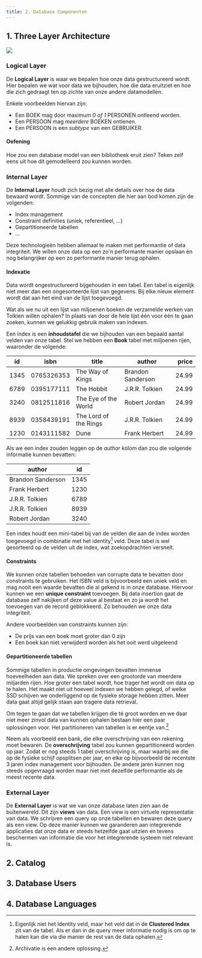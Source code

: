 ```yaml
---
title: 2. Database Componenten
---
```


## 1. Three Layer Architecture

![](/slides/img/threelayerarchitecture.jpg)

### Logical Layer

De **Logical Layer** is waar we bepalen hoe onze data gestructureerd wordt. Hier bepalen we wat voor data we bijhouden, hoe die data eruitziet en hoe die zich gedraagt ten op zichte van onze andere datamodellen.

Enkele voorbeelden hiervan zijn: 

- Een BOEK mag door maximum _0 of 1_ PERSONEN ontleend worden.
- Een PERSOON mag _meerdere_ BOEKEN ontlenen.
- Een PERSOON is een _subtype_ van een GEBRUIKER.

#### Oefening

Hoe zou een database model van een bibliotheek eruit zien? Teken zelf eens uit hoe dit gemodelleerd zou kunnen worden.

### Internal Layer

De **Internal Layer** houdt zich bezig met alle details over hoe de data bewaard wordt. Sommige van de concepten die hier aan bod komen zijn de volgenden: 

- Index management
- Constraint definities (uniek, referentieel, ...)
- Gepartitioneerde tabellen
- ...

Deze technologieën hebben allemaal te maken met performantie of data integriteit. We willen onze data op een zo'n performante manier opslaan én nog belangrijker op een zo performante manier terug ophalen. 

#### Indexatie

Data wordt ongestructureerd bijgehouden in een tabel. Een tabel is eigenlijk niet meer dan een ongesorteerde lijst van gegevens. Bij elke nieuw element wordt dat aan het eind van de lijst toegevoegd. 

Wat als we nu uit een lijst van miljoenen boeken de verzamelde werken van Tolkien willen ophalen? In plaats van door de hele lijst één voor één te gaan zoeken, kunnen we gelukkig gebruik maken van indexen.

Een index is een **inhoudstafel** die we bijhouden van een bepaald aantal velden van onze tabel. Stel we hebben een **Book** tabel met miljoenen rijen, waaronder de volgende:

| id    | isbn        | title                   | author            | price   |
| ----- | ----------- | ----------------        | ----------------- | -------:| 
| 1345  | 0765326353  | The Way of Kings        | Brandon Sanderson | 24.99   |
| 6789  | 0395177111  | The Hobbit              | J.R.R. Tolkien    | 24.99   |
| 3240  | 0812511816  | The Eye of the World    | Robert Jordan     | 24.99   |
| 8939  | 0358439191  | The Lord of the Rings   | J.R.R. Tolkien    | 24.99   |
| 1230  | 0143111582  | Dune                    | Frank Herbert     | 24.99   |

Als we een index zouden leggen op de _author_ kolom dan zou die volgende informatie kunnen bevatten:

| author            | id       |
| ----------------- | -------- | 
| Brandon Sanderson | 1345     |
| Frank Herbert     | 1230     |
| J.R.R. Tolkien    | 6789     |
| J.R.R. Tolkien    | 8939     |
| Robert Jordan     | 3240     |

Een index houdt een mini-tabel bij van de velden die aan de index worden toegevoegd in combinatie met het identity[^1] veld. Deze tabel is wel gesorteerd op de velden uit de index, wat zoekopdrachten versnelt. 
[^1]: Eigenlijk niet het Identity veld, maar het veld dat in de **Clustered Index** zit van de tabel. Als er dan in de query meer informatie nodig is om op te halen kan die via die manier de rest van de data ophalen.

#### Constraints

We kunnen onze tabellen behoeden van corrupte data te bevatten door constraints te gebruiken. Het ISBN veld is bijvoorbeeld een uniek veld en mag nooit een waarde bevatten die al gekend is in onze database. Hiervoor kunnen we een **unique constraint** toevoegen. Bij data insertion gaat de database zelf nakijken of deze value al bestaat en zo ja wordt het toevoegen van de record geblokkeerd. Zo behouden we onze data integriteit.

Andere voorbeelden van constraints kunnen zijn:

- De prijs van een boek moet groter dan 0 zijn
- Een boek kan niet verwijderd worden als het ooit werd uitgeleend

#### Gepartitioneerde tabellen

Sommige tabellen in productie omgevingen bevatten immense hoeveelheden aan data. We spreken over een grootorde van meerdere miljarden rijen. Hoe groter een tabel wordt, hoe trager het wordt om data op te halen. Het maakt niet uit hoeveel indexen we hebben gelegd, of welke SSD schijven we onderliggend op de fysieke storage hebben zitten. Meer data gaat altijd gelijk staan aan tragere data retrieval. 

Om tegen te gaan dat we tabellen krijgen die té groot worden en we daar niet meer zinvol data van kunnen ophalen bestaan hier een paar oplossingen voor. Het partitioneren van tabellen is er eentje van.[^2]
[^2]: Archivatie is een andere oplossing.

Neem als voorbeeld een bank, die elke overschrijving van een rekening moet bewaren. De **overschrijving** tabel zou kunnen gepartitioneerd worden op jaar. Zodat er nog steeds 1 tabel overschrijving is, maar waarbij we die op de fysieke schijf opsplitsen per jaar, en elke op bijvoorbeeld de recentste 3 jaren index management voor bijhouden. De andere jaren kunnen nog steeds opgevraagd worden maar niet met dezelfde performantie als de meest recente data.

### External Layer

De **External Layer** is wat we van onze database laten zien aan de buitenwereld. Dit zijn **views** van data. Een view is een virtuele representatie van data. We schrijven een query op onze tabellen en bewaren deze query als een view.
Op deze manier kunnen we garanderen aan integrerende applicaties dat onze data er steeds hetzelfde gaat uitzien en tevens beschermen van informatie die voor het integrerende systeem niet relevant is.

## 2. Catalog

## 3. Database Users

## 4. Database Languages
